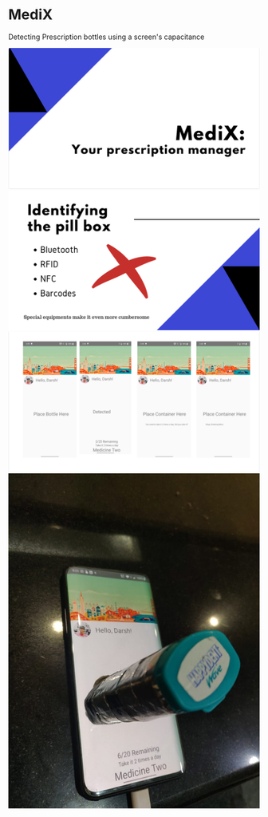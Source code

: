 # MediX
Detecting Prescription bottles using a screen's capacitance

<img src="./images/readme-banner.png">
<img src="./images/1.png">
<img src="./images/2.png">
<img src="./images/3.jpeg">
